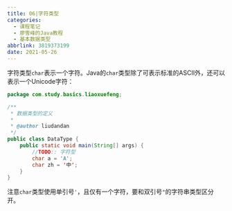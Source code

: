 ```yaml
---
title: 06|字符类型
categories:
  - 课程笔记
  - 廖雪峰的Java教程
  - 基本数据类型
abbrlink: 3819373199
date: 2021-05-26
---
```


字符类型`char`表示一个字符。Java的`char`类型除了可表示标准的ASCII外，还可以表示一个Unicode字符：

```java
package com.study.basics.liaoxuefeng;

/**
 * 数据类型的定义
 *
 * @author liudandan
 */
public class DataType {
    public static void main(String[] args) {
        //TODO:: 字符型
        char a = 'A';
        char zh = '中';
    }
}
```

注意`char`类型使用单引号`'`，且仅有一个字符，要和双引号`"`的字符串类型区分开。